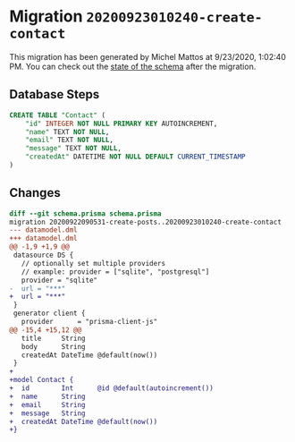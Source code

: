 # Migration `20200923010240-create-contact`

This migration has been generated by Michel Mattos at 9/23/2020, 1:02:40 PM.
You can check out the [state of the schema](./schema.prisma) after the migration.

## Database Steps

```sql
CREATE TABLE "Contact" (
    "id" INTEGER NOT NULL PRIMARY KEY AUTOINCREMENT,
    "name" TEXT NOT NULL,
    "email" TEXT NOT NULL,
    "message" TEXT NOT NULL,
    "createdAt" DATETIME NOT NULL DEFAULT CURRENT_TIMESTAMP
)
```

## Changes

```diff
diff --git schema.prisma schema.prisma
migration 20200922090531-create-posts..20200923010240-create-contact
--- datamodel.dml
+++ datamodel.dml
@@ -1,9 +1,9 @@
 datasource DS {
   // optionally set multiple providers
   // example: provider = ["sqlite", "postgresql"]
   provider = "sqlite"
-  url = "***"
+  url = "***"
 }
 generator client {
   provider      = "prisma-client-js"
@@ -15,4 +15,12 @@
   title     String
   body      String
   createdAt DateTime @default(now())
 }
+
+model Contact {
+  id        Int      @id @default(autoincrement())
+  name      String
+  email     String
+  message   String
+  createdAt DateTime @default(now())
+}
```



